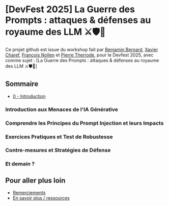 # [DevFest 2025] La Guerre des Prompts : attaques & défenses au royaume des LLM ⚔️🛡️🤖

Ce projet github est issue du workshop fait par [Benjamin Bernard](https://www.linkedin.com/in/benvii/), [Xavier Charef](https://www.linkedin.com/in/xavier-charef-6b843497/), [François Nollen](https://www.linkedin.com/in/francois-nollen/) et [Pierre Therrode](https://www.linkedin.com/in/ptherrode/), pour le Devfest 2025, avec comme sujet : [La Guerre des Prompts : attaques & défenses au royaume des LLM ⚔️🛡️🤖]


## Sommaire

- [0 - Introduction](step_0.md)

### Introduction aux Menaces de l'IA Générative

### Comprendre les Principes du Prompt Injection et leurs Impacts

### Exercices Pratiques et Test de Robustesse

### Contre-mesures et Stratégies de Défense

### Et demain ?

## Pour aller plus loin

- [Remerciements](thanks-you.md)
- [En savoir plus / ressources](resources.md)
